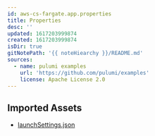 ```yaml
---
id: aws-cs-fargate.app.properties
title: Properties
desc: ''
updated: 1617203999874
created: 1617203999874
isDir: true
gitNotePath: '{{ noteHiearchy }}/README.md'
sources:
  - name: pulumi examples
    url: 'https://github.com/pulumi/examples'
    license: Apache License 2.0
---
```

## Imported Assets

- [launchSettings.json](/assets/launchsettings.json)

